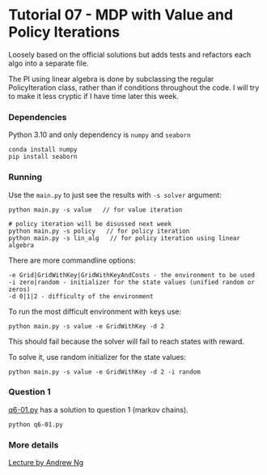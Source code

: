 # Tutorial 07 - MDP with Value and Policy Iterations

Loosely based on the official solutions but adds tests and refactors each algo into a separate file.

The PI using linear algebra is done by subclassing the regular PolicyIteration class, 
rather than if conditions throughout the code. I will try to make it less cryptic if I have time later this week.

### Dependencies
Python 3.10 and only dependency is `numpy` and `seaborn`

    conda install numpy
    pip install seaborn

### Running
Use the `main.py` to just see the results with `-s solver` argument:

    python main.py -s value   // for value iteration

    # policy iteration will be disussed next week
    python main.py -s policy   // for policy iteration
    python main.py -s lin_alg   // for policy iteration using linear algebra

There are more commandline options:

    -e Grid|GridWithKey|GridWithKeyAndCosts - the environment to be used
    -i zero|random - initializer for the state values (unified random or zeros) 
    -d 0|1|2 - difficulty of the environment

To run the most difficult environment with keys use:

    python main.py -s value -e GridWithKey -d 2

This should fail because the solver will fail to reach states with reward.

To solve it, use random initializer for the state values:

    python main.py -s value -e GridWithKey -d 2 -i random

### Question 1
[q6-01.py](q6-01.py) has a solution to question 1 (markov chains).

    python q6-01.py

### More details
[Lecture by Andrew Ng](https://www.youtube.com/watch?v=d5gaWTo6kDM&t=3198s)
